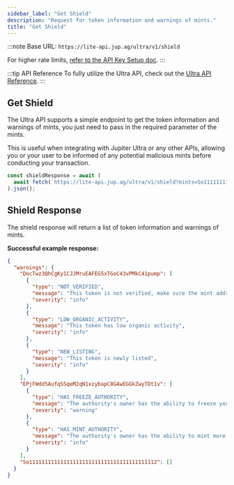 ```yaml
---
sidebar_label: "Get Shield"
description: "Request for token information and warnings of mints."
title: "Get Shield"
---
```


<head>
    <title>Get Shield</title>
    <meta name="twitter:card" content="summary" />
</head>

:::note
Base URL: `https://lite-api.jup.ag/ultra/v1/shield`

For higher rate limits, [refer to the API Key Setup doc](/docs/api-setup).
:::

:::tip API Reference
To fully utilize the Ultra API, check out the [Ultra API Reference](/docs/api/ultra-api/shield.api.mdx).
:::

## Get Shield

The Ultra API supports a simple endpoint to get the token information and warnings of mints, you just need to pass in the required parameter of the mints.

This is useful when integrating with Jupiter Ultra or any other APIs, allowing you or your user to be informed of any potential malicious mints before conducting your transaction.

```jsx
const shieldResponse = await (
  await fetch(`https://lite-api.jup.ag/ultra/v1/shield?mints=So11111111111111111111111111111111111111112,EPjFWdd5AufqSSqeM2qN1xzybapC8G4wEGGkZwyTDt1v,DocTwz3QhCgKy1CJJMruEAFEG5xTGoC43vPMkC41pump`)
).json();
```

## Shield Response

The shield response will return a list of token information and warnings of mints.

**Successful example response:**

```json
{
  "warnings": {
    "DocTwz3QhCgKy1CJJMruEAFEG5xTGoC43vPMkC41pump": [
      {
        "type": "NOT_VERIFIED",
        "message": "This token is not verified, make sure the mint address is correct before trading",
        "severity": "info"
      },
      {
        "type": "LOW_ORGANIC_ACTIVITY",
        "message": "This token has low organic activity",
        "severity": "info"
      },
      {
        "type": "NEW_LISTING",
        "message": "This token is newly listed",
        "severity": "info"
      }
    ],
    "EPjFWdd5AufqSSqeM2qN1xzybapC8G4wEGGkZwyTDt1v": [
      {
        "type": "HAS_FREEZE_AUTHORITY",
        "message": "The authority's owner has the ability to freeze your token account, preventing you from further trading",
        "severity": "warning"
      },
      {
        "type": "HAS_MINT_AUTHORITY",
        "message": "The authority's owner has the ability to mint more tokens",
        "severity": "info"
      }
    ],
    "So11111111111111111111111111111111111111112": []
  }
}
```
